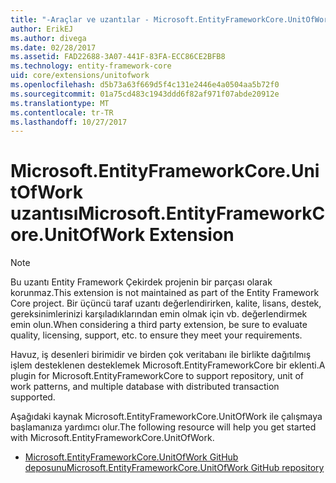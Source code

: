```yaml
---
title: "-Araçlar ve uzantılar - Microsoft.EntityFrameworkCore.UnitOfWork EF çekirdek"
author: ErikEJ
ms.author: divega
ms.date: 02/28/2017
ms.assetid: FAD22688-3A07-441F-83FA-ECC86CE2BFB8
ms.technology: entity-framework-core
uid: core/extensions/unitofwork
ms.openlocfilehash: d5b73a63f669d5f4c131e2446e4a0504aa5b72f0
ms.sourcegitcommit: 01a75cd483c1943ddd6f82af971f07abde20912e
ms.translationtype: MT
ms.contentlocale: tr-TR
ms.lasthandoff: 10/27/2017
---
```

# <a name="microsoftentityframeworkcoreunitofwork-extension"></a><span data-ttu-id="41db2-102">Microsoft.EntityFrameworkCore.UnitOfWork uzantısı</span><span class="sxs-lookup"><span data-stu-id="41db2-102">Microsoft.EntityFrameworkCore.UnitOfWork Extension</span></span>

> [!NOTE]
> <span data-ttu-id="41db2-103">Bu uzantı Entity Framework Çekirdek projenin bir parçası olarak korunmaz.</span><span class="sxs-lookup"><span data-stu-id="41db2-103">This extension is not maintained as part of the Entity Framework Core project.</span></span> <span data-ttu-id="41db2-104">Bir üçüncü taraf uzantı değerlendirirken, kalite, lisans, destek, gereksinimlerinizi karşıladıklarından emin olmak için vb. değerlendirmek emin olun.</span><span class="sxs-lookup"><span data-stu-id="41db2-104">When considering a third party extension, be sure to evaluate quality, licensing, support, etc. to ensure they meet your requirements.</span></span>

<span data-ttu-id="41db2-105">Havuz, iş desenleri birimidir ve birden çok veritabanı ile birlikte dağıtılmış işlem desteklenen desteklemek Microsoft.EntityFrameworkCore bir eklenti.</span><span class="sxs-lookup"><span data-stu-id="41db2-105">A plugin for Microsoft.EntityFrameworkCore to support repository, unit of work patterns, and multiple database with distributed transaction supported.</span></span>

<span data-ttu-id="41db2-106">Aşağıdaki kaynak Microsoft.EntityFrameworkCore.UnitOfWork ile çalışmaya başlamanıza yardımcı olur.</span><span class="sxs-lookup"><span data-stu-id="41db2-106">The following resource will help you get started with Microsoft.EntityFrameworkCore.UnitOfWork.</span></span>
* [<span data-ttu-id="41db2-107">Microsoft.EntityFrameworkCore.UnitOfWork GitHub deposunu</span><span class="sxs-lookup"><span data-stu-id="41db2-107">Microsoft.EntityFrameworkCore.UnitOfWork GitHub repository</span></span>](https://github.com/Arch/UnitOfWork/)
